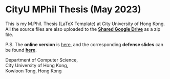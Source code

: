 # CityU MPhil Thesis (May 2023)
This is my M.Phil. Thesis (LaTeX Template) at City University of Hong Kong.<br>
All the source files are also uploaded to the [**Shared Google Drive**](https://drive.google.com/drive/folders/19S3kFNKkYECGZVttX3YdKRd0RwoH4MVF?usp=sharing) as a zip file.

P.S. The **online version** is [here](https://scholars.cityu.edu.hk/en/theses/noreference-image-quality-assessment-via-nonlocal-modeling(2d1e72fb-2405-43df-aac9-4838b6da1875).html), and the corresponding **defense slides** can be found [**here**](https://shuyuej.com/files/Thesis/MPhil-Thesis-Defense-Presentation-ShuyueJia.pdf).

Department of Computer Science,<br>
City University of Hong Kong,<br>
Kowloon Tong, Hong Kong
